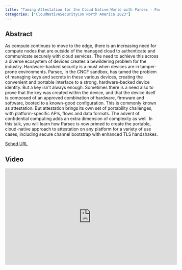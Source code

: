 ```yaml
---
title: "Taming Attestation for the Cloud Native World with Parsec - Paul Howard, Arm"
categories: ["CloudNativeSecurityCon North America 2023"]
---
```


## Abstract

As compute continues to move to the edge, there is an increasing need for compute nodes that are outside of the managed cloud to authenticate and communicate securely with cloud services. The need to achieve this across a diverse ecosystem of devices creates a bewildering problem for the industry. Hardware-backed security is a must when devices are in tamper-prone environments. Parsec, in the CNCF sandbox, has tamed the problem of managing keys and secrets in these various devices, creating the convenient and portable interface to a strong, hardware-backed device identity. But a key isn't always enough. Sometimes there is a need also to prove that the key was created within the device, and that the device itself is composed of an approved combination of hardware, firmware and software, booted to a known-good configuration. This is commonly known as attestation. But attestation brings its own set of portability challenges, with platform-specific APIs, flows and data formats. The advent of confidential computing adds an extra dimension of complexity as well. In this talk, you will learn how Parsec is now primed to create the portable, cloud-native approach to attestation on any platform for a variety of use cases, including secure channel bootstrap with enhanced TLS handshakes.

[Sched URL](https://cloudnativesecurityconna23.sched.com/event/b7a4a4b5288ddf6c3275e3f352b15cca)

## Video

<iframe width='560' height='315' src='https://www.youtube.com/embed/NJKi3O0hhPo' frameborder='0' allow='accelerometer; autoplay; encrypted-media; gyroscope; picture-in-picture' allowfullscreen></iframe>
